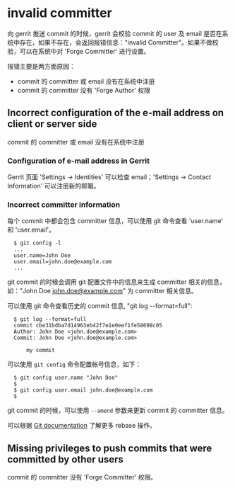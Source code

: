 # invalid committer

向 gerrit 推送 commit 的时候，gerrit 会校验 commit 的 user 及 email 是否在系统中存在，如果不存在，会返回报错信息："invalid Committer"。如果不做校验，可以在系统中对 'Forge Committer' 进行设置。

报错主要是两方面原因：

 * commit 的 committer 或 email 没有在系统中注册
 * commit 的 committer 没有 'Forge Author' 权限

## Incorrect configuration of the e-mail address on client or server side

commit 的 committer 或 email 没有在系统中注册

### Configuration of e-mail address in Gerrit

Gerrit 页面 'Settings -> Identities' 可以检查 email；'Settings -> Contact Information' 可以注册新的邮箱。

### Incorrect committer information

每个 commit 中都会包含 committer 信息，可以使用 git 命令查看 'user.name' 和 'user.email'。

```
  $ git config -l
  ...
  user.name=John Doe
  user.email=john.doe@example.com
  ...
```

git commit 的时候会调用 git 配置文件中的信息来生成 committer 相关的信息，如："John Doe <john.doe@example.com>" 为 committer 相关信息。

可以使用 git 命令查看历史的 commit 信息, "git log --format=full":

```
  $ git log --format=full
  commit cbe31bdba7d14963eb42f7e1e0eef1fe58698c05
  Author: John Doe <john.doe@example.com>
  Commit: John Doe <john.doe@example.com>

      my commit

```

可以使用 `git config` 命令配置帐号信息，如下：

```
  $ git config user.name "John Doe"
  $
  $ git config user.email john.doe@example.com
  $
```

git commit 的时候，可以使用 `--amend` 参数来更新 commit 的 committer 信息。

可以根据 [Git documentation](http://www.kernel.org/pub/software/scm/git/docs/git-rebase.html) 了解更多 rebase 操作。

## Missing privileges to push commits that were committed by other users

commit 的 committer 没有 'Forge Committer' 权限。

